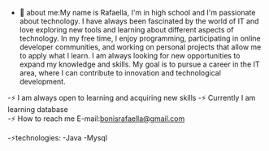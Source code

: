 - 👀 about me:My name is Rafaella, I'm in high school and I'm passionate about technology. I have always been fascinated by the world of IT and love exploring new tools and learning about different aspects of technology. In my free time, I enjoy programming, participating in online developer communities, and working on personal projects that allow me to apply what I learn. I am always looking for new opportunities to expand my knowledge and skills. My goal is to pursue a career in the IT area, where I can contribute to innovation and technological development.

-⚡ I am always open to learning and acquiring new skills
-⚡ Currently I am learning database  
-⚡ How to reach me E-mail:bonisrafaella@gmail.com

-⚡technologies:
  -Java
  -Mysql

